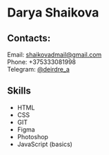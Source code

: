 # Darya Shaikova

## Contacts:

Email: [shaikovadmail@gmail.com](mailto:shaikovadmail@gmail.com)  
Phone: +375333081998    
Telegram: [@deirdre_a](https://telegram.im/@deirdre_a)    

## Skills

* HTML  
* CSS  
* GIT
* Figma
* Photoshop
* JavaScript (basics)  
  

